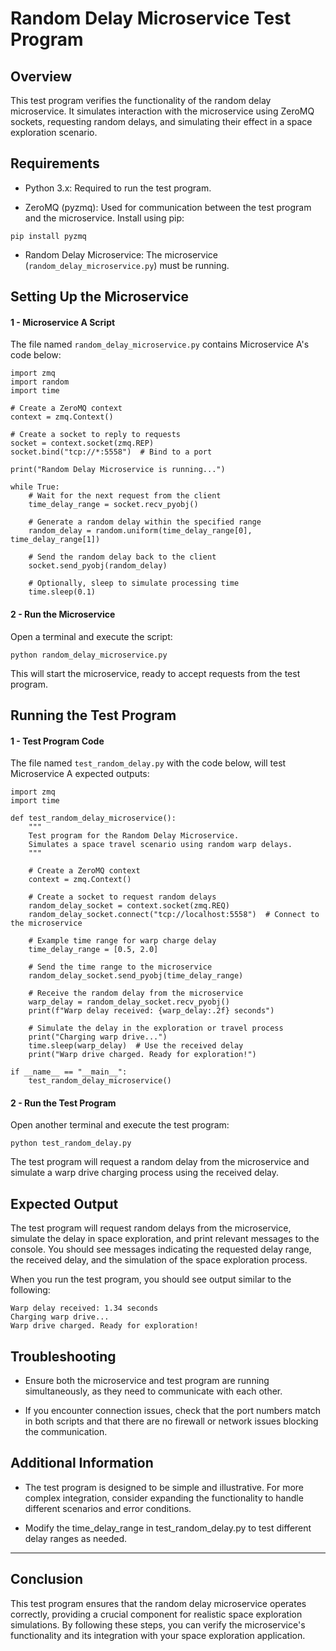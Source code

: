 # Random Delay Microservice Test Program
## Overview
This test program verifies the functionality of the random delay microservice. It simulates interaction with the microservice using ZeroMQ sockets, requesting random delays, and simulating their effect in a space exploration scenario.

## Requirements
- Python 3.x: Required to run the test program.

- ZeroMQ (pyzmq): Used for communication between the test program and the microservice. Install using pip:
```
pip install pyzmq
```
- Random Delay Microservice: The microservice (`random_delay_microservice.py`) must be running.

## Setting Up the Microservice
#### 1 - Microservice A Script

The file named `random_delay_microservice.py` contains Microservice A's code below:
```
import zmq
import random
import time

# Create a ZeroMQ context
context = zmq.Context()

# Create a socket to reply to requests
socket = context.socket(zmq.REP)
socket.bind("tcp://*:5558")  # Bind to a port

print("Random Delay Microservice is running...")

while True:
    # Wait for the next request from the client
    time_delay_range = socket.recv_pyobj()

    # Generate a random delay within the specified range
    random_delay = random.uniform(time_delay_range[0], time_delay_range[1])

    # Send the random delay back to the client
    socket.send_pyobj(random_delay)

    # Optionally, sleep to simulate processing time
    time.sleep(0.1)
```
#### 2 - Run the Microservice

Open a terminal and execute the script:

```
python random_delay_microservice.py
```
This will start the microservice, ready to accept requests from the test program.

## Running the Test Program
#### 1 - Test Program Code 

The file named `test_random_delay.py` with the code below, will test Microservice A expected outputs:

```
import zmq
import time

def test_random_delay_microservice():
    """
    Test program for the Random Delay Microservice.
    Simulates a space travel scenario using random warp delays.
    """

    # Create a ZeroMQ context
    context = zmq.Context()

    # Create a socket to request random delays
    random_delay_socket = context.socket(zmq.REQ)
    random_delay_socket.connect("tcp://localhost:5558")  # Connect to the microservice

    # Example time range for warp charge delay
    time_delay_range = [0.5, 2.0]

    # Send the time range to the microservice
    random_delay_socket.send_pyobj(time_delay_range)

    # Receive the random delay from the microservice
    warp_delay = random_delay_socket.recv_pyobj()
    print(f"Warp delay received: {warp_delay:.2f} seconds")

    # Simulate the delay in the exploration or travel process
    print("Charging warp drive...")
    time.sleep(warp_delay)  # Use the received delay
    print("Warp drive charged. Ready for exploration!")

if __name__ == "__main__":
    test_random_delay_microservice()
```
#### 2 - Run the Test Program

Open another terminal and execute the test program:

```
python test_random_delay.py
```
The test program will request a random delay from the microservice and simulate a warp drive charging process using the received delay.

## Expected Output
The test program will request random delays from the microservice, simulate the delay in space exploration, and print relevant messages to the console. You should see messages indicating the requested delay range, the received delay, and the simulation of the space exploration process.

When you run the test program, you should see output similar to the following:

```
Warp delay received: 1.34 seconds
Charging warp drive...
Warp drive charged. Ready for exploration!
```

## Troubleshooting
- Ensure both the microservice and test program are running simultaneously, as they need to communicate with each other.

- If you encounter connection issues, check that the port numbers match in both scripts and that there are no firewall or network issues blocking the communication.

## Additional Information
- The test program is designed to be simple and illustrative. For more complex integration, consider expanding the functionality to handle different scenarios and error conditions.

- Modify the time_delay_range in test_random_delay.py to test different delay ranges as needed.
---
## Conclusion
This test program ensures that the random delay microservice operates correctly, providing a crucial component for realistic space exploration simulations. By following these steps, you can verify the microservice's functionality and its integration with your space exploration application.